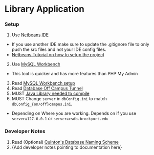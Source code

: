 # Library Application

### Setup

1. Use [Netbeans IDE](https://netbeans.org/downloads/)
  * If you use another IDE make sure to update the .gitignore file to only push the src files and not your IDE config files.
  * [Netbeans Tutorial on how to setup the project](https://github.com/CSC-429-Group/Library-Application/wiki/How-to-setup-Netbeans-for-this-project)
2. Use [MySQL Workbench](https://dev.mysql.com/downloads/workbench/)
  * This tool is quicker and has more features than PHP My Admin
3. Read [MySQL Workbench setup](https://github.com/CSC-429-Group/Library-Application/wiki/Using-MySQL-Workbench)
4. Read [Database Off Campus Tunnel](https://github.com/CSC-429-Group/Library-Application/wiki/Off-Campus-Database---SSH-Tunneling)
5. MUST [Java Library needed to compile](https://github.com/CSC-429-Group/Library-Application/wiki/Java-Libraries-need-to-be-added)
6. MUST Change `server` in `dbConfig.ini` to match `dbConfig_{on/off}campus.ini`. 
  * Depending on Where you are working. Depends on if you use `server=127.0.0.1` or `server=csdb.brockport.edu`

### Developer Notes

1. Read (Optional) [Quinton's Database Naming Scheme](https://github.com/CSC-429-Group/Library-Application/wiki/Database-Naming-Scheme)
2. {Add developer notes pointing to documentation here}
